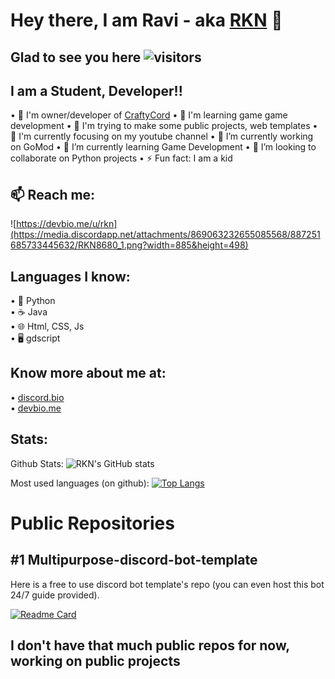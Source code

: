 # Hey there, I am Ravi - aka [RKN](https://github.com/RKNpy) 👋

## Glad to see you here ![visitors](https://visitor-badge.glitch.me/badge?page_id=readme)
## I am a Student, Developer!!

• 🎰 I'm owner/developer of [CraftyCord](https://top.gg/bot/872418590840725504)
• 🎊 I'm learning game game development 
• 🎯 I'm trying to make some public projects, web templates 
• 💼 I'm currently focusing on my youtube channel
• 🔭 I’m currently working on GoMod
• 🌱 I’m currently learning Game Development
• 👯 I’m looking to collaborate on Python projects
• ⚡ Fun fact: I am a kid


## 📫 Reach me:
![https://devbio.me/u/rkn](https://media.discordapp.net/attachments/869063232655085568/887251685733445632/RKN8680_1.png?width=885&height=498)

## Languages I know:
• 🐍 Python  
• ☕ Java  
• 🌐 ​Html, CSS, Js  
• 🖥️ gdscript   

## Know more about me at:
• [discord.bio](dsc.bio/rkn)    
• [devbio.me](devbio.me/u/RKNpy)  



## Stats:

Github Stats:
![RKN's GitHub stats](https://github-readme-stats.vercel.app/api?username=RKNpy&show_icons=true&theme=radical)

Most used languages (on github):
[![Top Langs](https://github-readme-stats.vercel.app/api/top-langs/?username=RKNpy&layout=compact)](https://github.com/RKNpy/)



# Public Repositories 

## #1 Multipurpose-discord-bot-template

Here is a free to use discord bot template's repo 
(you can even host this bot 24/7 guide provided).

[![Readme Card](https://github-readme-stats.vercel.app/api/pin/?username=RKNpy&repo=Multipurpose-discord-bot-template&show_owner=true&theme=radical)](https://github.com/RKNpy/Multipurpose-discord-bot-template)



## I don't have that much public repos for now, working on public projects


